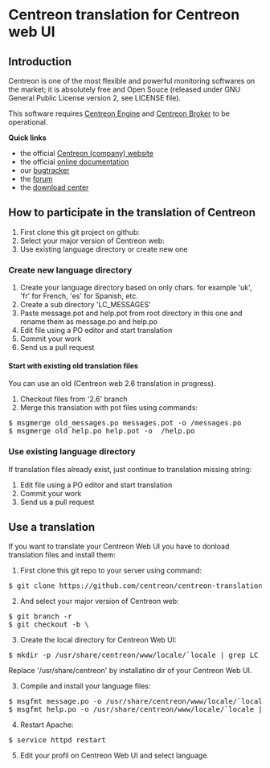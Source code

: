 # Centreon translation for Centreon web UI #

## Introduction ##

Centreon is one of the most flexible and powerful monitoring softwares
on the market; it is absolutely free and Open Souce (released under GNU
General Public License version 2, see LICENSE file).

This software requires [Centreon Engine](https://github.com/centreon/centreon-engine)
and [Centreon Broker](https://github.com/centreon/centreon-broker) to be
operational.

**Quick links**
* the official [Centreon (company) website](https://www.centreon.com)
* the official [online documentation](https://documentation.centreon.com)
* our [bugtracker](https://github.com/centreon/centreon/issues)
* the [forum](http://forum.centreon.com)
* the [download center](https://download.centreon.com)

## How to participate in the translation of Centreon ##

1. First clone this git project on github:
2. Select your major version of Centreon web:
3. Use existing language directory or create new one

### Create new language directory ###

1. Create your language directory based on only chars. for example 'uk', 'fr' for French, 'es' for Spanish, etc.
2. Create a sub directory 'LC_MESSAGES'
3. Paste message.pot and help.pot from root directory in this one and rename them as message.po and help.po
4. Edit file using a PO editor and start translation
5. Commit your work
6. Send us a pull request

#### Start with existing old translation files ####

You can use an old (Centreon web 2.6 translation in progress). 
1. Checkout files from '2.6' branch
2. Merge this translation with pot files using commands:
<pre>
$ msgmerge old_messages.po messages.pot -o <my_dir>/messages.po
$ msgmerge old_help.po help.pot -o  <my_dir>/help.po 
</pre>
### Use existing language directory ###

If translation files already exist, just continue to translation missing string:

1. Edit file using a PO editor and start translation
2. Commit your work
3. Send us a pull request

## Use a translation ##

If you want to translate your Centreon Web UI you have to donload translation files and install them:

1. First clone this git repo to your server using command:
<pre>
$ git clone https://github.com/centreon/centreon-translations.git
</pre>
2. And select your major version of Centreon web:
<pre>
$ git branch -r
$ git checkout -b \<branch\>
</pre>
3. Create the local directory for Centreon Web UI:
<pre>
$ mkdir -p /usr/share/centreon/www/locale/`locale | grep LC_MESSAGES | cut -d \" -f 2 | cut -d \. -f 1`/LC_MESSAGES
</pre>
Replace '/usr/share/centreon' by installatino dir of your Centreon Web UI.

3. Compile and install your language files:
<pre>
$ msgfmt message.po -o /usr/share/centreon/www/locale/`locale | grep LC_MESSAGES | cut -d \" -f 2 | cut -d \. -f 1`/LC_MESSAGES/message.mo
$ msgfmt help.po -o /usr/share/centreon/www/locale/`locale | grep LC_MESSAGES | cut -d \" -f 2 | cut -d \. -f 1`/LC_MESSAGES/help.mo
</pre>
4. Restart Apache:
<pre>
$ service httpd restart
</pre>
5. Edit your profil on Centreon Web UI and select language.
